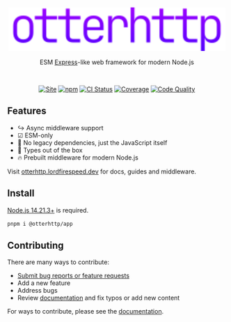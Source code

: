 <br /><br /><br />

<div align="center">
<img width="500px" src=".github/otterhttp.svg" alt="otterhttp" />

ESM [Express](https://expressjs.com/)-like web framework for modern Node.js

<br />

[![Site][site-badge]][site-url] 
[![npm][npm-img]][npm-url]
[![CI Status][gh-actions-img]][github-actions]
[![Coverage][cov-img]][cov-url] 
[![Code Quality][code-quality-img]][code-quality]

</div>


## Features

- ↪ Async middleware support
- ☑ ESM-only
- 🚀 No legacy dependencies, just the JavaScript itself
- 🔨 Types out of the box
- 🔥 Prebuilt middleware for modern Node.js

Visit [otterhttp.lordfirespeed.dev](https://otterhttp.lordfirespeed.dev) for docs, guides and middleware.

## Install

[Node.js 14.21.3+](https://node.green/#ES2022) is required.

```sh
pnpm i @otterhttp/app
```

## Contributing

There are many ways to contribute:

- [Submit bug reports or feature requests](https://github.com/otterjs/otterhttp/issues)
- Add a new feature 
- Address bugs
- Review [documentation](https://otterhttp.lordfirespeed.dev/) and fix typos or add new
  content

For ways to contribute, please see the
[documentation](https://github.com/otterjs/otterhttp/blob/main/CONTRIBUTING.md).

[site-url]: https://otterhttp.lordfirespeed.dev
[npm-url]: https://npmjs.com/package/@otterhttp/app
[github-actions]: https://github.com/otterjs/otterhttp/actions
[gh-actions-img]: https://img.shields.io/github/actions/workflow/status/otterjs/otterhttp/main.yml?branch=main&style=for-the-badge&logo=github&label=&color=blueviolet
[cov-img]: https://img.shields.io/coveralls/github/otterjs/otterhttp?style=for-the-badge&color=blueviolet
[cov-url]: https://coveralls.io/github/otterjs/otterhttp
[code-quality-img]: https://img.shields.io/codefactor/grade/github/otterjs/otterhttp?style=for-the-badge&color=blueviolet
[code-quality]: https://www.codefactor.io/repository/github/otterjs/otterhttp
[npm-img]: https://img.shields.io/npm/dt/@otterhttp/app?style=for-the-badge&color=blueviolet&logo=npm&label=
[site-badge]: https://img.shields.io/badge/website-open-blueviolet?style=for-the-badge
